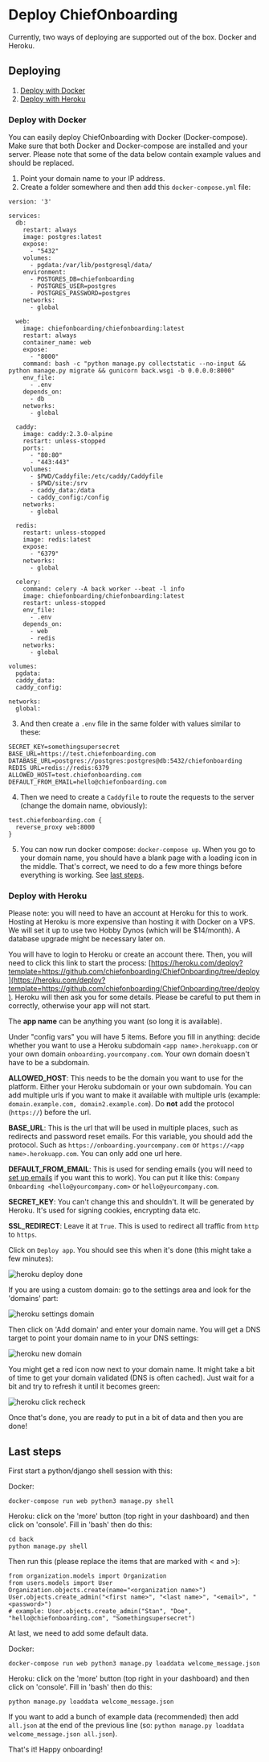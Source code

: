 # Deploy ChiefOnboarding 
Currently, two ways of deploying are supported out of the box. Docker and Heroku.

## Deploying

1. [Deploy with Docker](#deploy-with-docker)
1. [Deploy with Heroku](#deploy-with-heroku)

### Deploy with Docker
You can easily deploy ChiefOnboarding with Docker (Docker-compose). Make sure that both Docker and Docker-compose are installed and your server. Please note that some of the data below contain example values and should be replaced.

1. Point your domain name to your IP address.
2. Create a folder somewhere and then add this `docker-compose.yml` file:

```
version: '3'

services:
  db:
    restart: always
    image: postgres:latest
    expose:
      - "5432"
    volumes:
      - pgdata:/var/lib/postgresql/data/
    environment:
      - POSTGRES_DB=chiefonboarding
      - POSTGRES_USER=postgres
      - POSTGRES_PASSWORD=postgres
    networks:
      - global

  web:
    image: chiefonboarding/chiefonboarding:latest
    restart: always
    container_name: web
    expose:
      - "8000"
    command: bash -c "python manage.py collectstatic --no-input && python manage.py migrate && gunicorn back.wsgi -b 0.0.0.0:8000"
    env_file:
      - .env
    depends_on:
      - db
    networks:
      - global

  caddy:
    image: caddy:2.3.0-alpine
    restart: unless-stopped
    ports:
      - "80:80"
      - "443:443"
    volumes:
      - $PWD/Caddyfile:/etc/caddy/Caddyfile
      - $PWD/site:/srv
      - caddy_data:/data
      - caddy_config:/config
    networks:
      - global

  redis:
    restart: unless-stopped 
    image: redis:latest
    expose:
      - "6379"
    networks:
      - global

  celery:
    command: celery -A back worker --beat -l info 
    image: chiefonboarding/chiefonboarding:latest
    restart: unless-stopped
    env_file:
      - .env
    depends_on:
      - web
      - redis
    networks:
      - global

volumes:
  pgdata:
  caddy_data:
  caddy_config:

networks:
  global:

```
3. And then create a `.env` file in the same folder with values similar to these:
```
SECRET_KEY=somethingsupersecret
BASE_URL=https://test.chiefonboarding.com
DATABASE_URL=postgres://postgres:postgres@db:5432/chiefonboarding
REDIS_URL=redis://redis:6379
ALLOWED_HOST=test.chiefonboarding.com
DEFAULT_FROM_EMAIL=hello@chiefonboarding.com
```
4. Then we need to create a `Caddyfile` to route the requests to the server (change the domain name, obviously):
```
test.chiefonboarding.com {
  reverse_proxy web:8000
}
```
5. You can now run docker compose: `docker-compose up`. When you go to your domain name, you should have a blank page with a loading icon in the middle. That's correct, we need to do a few more things before everything is working. See [last steps](#last-steps).


### Deploy with Heroku
Please note: you will need to have an account at Heroku for this to work. Hosting at Heroku is more expensive than hosting it with Docker on a VPS. We will set it up to use two Hobby Dynos (which will be $14/month). A database upgrade might be necessary later on.

You will have to login to Heroku or create an account there. Then, you will need to click this link to start the process: [https://heroku.com/deploy?template=https://github.com/chiefonboarding/ChiefOnboarding/tree/deploy](https://heroku.com/deploy?template=https://github.com/chiefonboarding/ChiefOnboarding/tree/deploy).
Heroku will then ask you for some details. Please be careful to put them in correctly, otherwise your app will not start.

The **app name** can be anything you want (so long it is available).

Under "config vars" you will have 5 items. Before you fill in anything: decide whether you want to use a Heroku subdomain `<app name>.herokuapp.com` or your own domain `onboarding.yourcompany.com`. Your own domain doesn't have to be a subdomain.

**ALLOWED_HOST**: This needs to be the domain you want to use for the platform. Either your Heroku subdomain or your own subdomain. You can add multiple urls if you want to make it available with multiple urls (example: `domain.example.com, domain2.example.com`). Do **not** add the protocol (`https://`) before the url.

**BASE_URL**: This is the url that will be used in multiple places, such as redirects and password reset emails. For this variable, you should add the protocol. Such as `https://onboarding.yourcompany.com` or `https://<app name>.herokuapp.com`. You can only add one url here.

**DEFAULT_FROM_EMAIL**: This is used for sending emails (you will need to [set up emails](https://docs.chiefonboarding.com/integrations/Email.html) if you want this to work). You can put it like this: `Company Onboarding <hello@yourcompany.com>` or `hello@yourcompany.com`.

**SECRET_KEY**: You can't change this and shouldn't. It will be generated by Heroku. It's used for signing cookies, encrypting data etc.

**SSL_REDIRECT**: Leave it at `True`. This is used to redirect all traffic from `http` to `https`. 

Click on `Deploy app`. You should see this when it's done (this might take a few minutes):

![heroku deploy done](/heroku-deploy-done.png)

If you are using a custom domain: go to the settings area and look for the 'domains' part:

![heroku settings domain](/heroku-settings-domain.png)

Then click on 'Add domain' and enter your domain name. You will get a DNS target to point your domain name to in your DNS settings:

![heroku new domain](/heroku-new-domain.png)

You might get a red icon now next to your domain name. It might take a bit of time to get your domain validated (DNS is often cached). Just wait for a bit and try to refresh it until it becomes green:

![heroku click recheck](/heroku-click-recheck.png)

Once that's done, you are ready to put in a bit of data and then you are done!

## Last steps 
First start a python/django shell session with this:

Docker:

```
docker-compose run web python3 manage.py shell
```

Heroku: click on the 'more' button (top right in your dashboard) and then click on 'console'. Fill in 'bash' then do this:

```
cd back
python manage.py shell
```

Then run this (please replace the items that are marked with < and >):

```
from organization.models import Organization
from users.models import User
Organization.objects.create(name="<organization name>")
User.objects.create_admin("<first name>", "<last name>", "<email>", "<password>")
# example: User.objects.create_admin("Stan", "Doe", "hello@chiefonboarding.com", "Somethingsupersecret")
```

At last, we need to add some default data.

Docker:

```
docker-compose run web python3 manage.py loaddata welcome_message.json
```

Heroku: click on the 'more' button (top right in your dashboard) and then click on 'console'. Fill in 'bash' then do this: 

```
python manage.py loaddata welcome_message.json
```
If you want to add a bunch of example data (recommended) then add `all.json` at the end of the previous line (so: `python manage.py loaddata welcome_message.json all.json`).

That's it! Happy onboarding!
